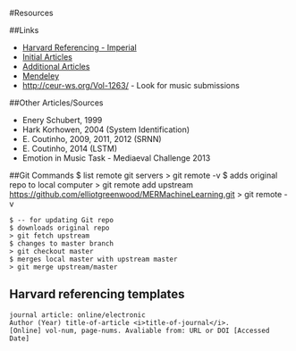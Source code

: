 #Resources

##Links

- [Harvard Referencing - Imperial](http://www.imperial.ac.uk/media/imperial-college/administration-and-support-services/library/public/harvard.pdf)
- [Initial Articles](http://egnwd.com/1dqbt)
- [Additional Articles](http://egnwd.com/1ei6Y)
- [Mendeley](http://www.mendeley.com)
- http://ceur-ws.org/Vol-1263/ - Look for music submissions

##Other Articles/Sources

- Enery Schubert, 1999
- Hark Korhowen, 2004 (System Identification)
- E. Coutinho, 2009, 2011, 2012 (SRNN)
- E. Coutinho, 2014 (LSTM)
- Emotion in Music Task - Mediaeval Challenge 2013

##Git Commands
    $ list remote git servers
    > git remote -v
    $ adds original repo to local computer
    > git remote add upstream https://github.com/elliotgreenwood/MERMachineLearning.git
    > git remote -v

    $ -- for updating Git repo
    $ downloads original repo
    > git fetch upstream
    $ changes to master branch
    > git checkout master
    $ merges local master with upstream master
    > git merge upstream/master

## Harvard referencing templates
    journal article: online/electronic
    Author (Year) title-of-article <i>title-of-journal</i>.
    [Online] vol-num, page-nums. Avaliable from: URL or DOI [Accessed Date]
